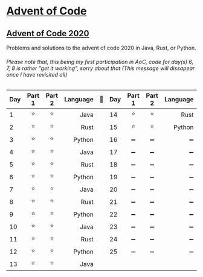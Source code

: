 # [Advent of Code](https://adventofcode.com/)
 
## [Advent of Code 2020](https://adventofcode.com/2020) 
Problems and solutions to the advent of code 2020 in Java, Rust, or Python.

###### *Please note that, this being my first participation in AoC, code for day(s) 6, 7, 8 is rather "get it working", sorry about that (This message will dissapear once I have revisited all)*

Day | Part 1 | Part 2 | Language | 🎄   | Day | Part 1 | Part 2 | Language
----|:------:|:------:|---------:|:----:|-----|:------:|:------:|---------:|
1   | ⭐    | ⭐     | Java     |      | 14  | ⭐    | ⭐     | Rust
2   | ⭐    | ⭐     | Rust     |      | 15  | ⭐    | ⭐     | Python
3   | ⭐    | ⭐     | Python   |      | 16  | ➖    | ➖     | ➖
4   | ⭐    | ⭐     | Java     |      | 17  | ➖    | ➖     | ➖
5   | ⭐    | ⭐     | Rust     |      | 18  | ➖    | ➖     | ➖
6   | ⭐    | ⭐     | Python   |      | 19  | ➖    | ➖     | ➖
7   | ⭐    | ⭐     | Java     |      | 20  | ➖    | ➖     | ➖
8   | ⭐    | ⭐     | Rust     |      | 21  | ➖    | ➖     | ➖
9   | ⭐    | ⭐     | Python   |      | 22  | ➖    | ➖     | ➖
10  | ⭐    | ⭐     | Java     |      | 23  | ➖    | ➖     | ➖
11  | ⭐    | ⭐     | Rust     |      | 24  | ➖    | ➖     | ➖
12  | ⭐    | ⭐     | Python   |      | 25  | ➖    | ➖     | ➖
13  | ⭐    | ⭐     | Java     |      |     |       |         |
